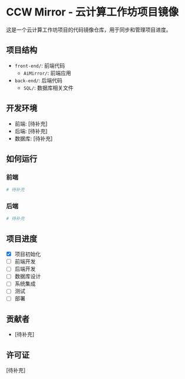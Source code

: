 # CCW Mirror - 云计算工作坊项目镜像

这是一个云计算工作坊项目的代码镜像仓库，用于同步和管理项目进度。

## 项目结构

- `front-end/`: 前端代码
  - `AiMirror/`: 前端应用
- `back-end/`: 后端代码
  - `SQL/`: 数据库相关文件

## 开发环境

- 前端: [待补充]
- 后端: [待补充]
- 数据库: [待补充]

## 如何运行

### 前端

```bash
# 待补充
```

### 后端

```bash
# 待补充
```

## 项目进度

- [x] 项目初始化
- [ ] 前端开发
- [ ] 后端开发
- [ ] 数据库设计
- [ ] 系统集成
- [ ] 测试
- [ ] 部署

## 贡献者

- [待补充]

## 许可证

[待补充]
